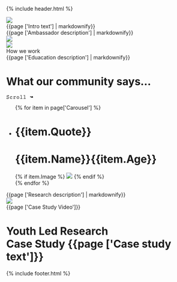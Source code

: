 {% include header.html %}
<div class="som-panel scroller left beige book noPad">
  <div class="flex">
  <div class="som-left white">
    <div class="som-image-style">
      <img src="{{page ['Intro image']}}">
    </div>
  </div>
  <div class="som-right">
    <div class="som-scroll-text right">
      {{page ['Intro text'] | markdownify}}
    </div>
  </div>
  </div>
</div>
<div class="som-panel scroller right blue book noPad">
  <div class="flex">
  <div class="som-left">
    <div class="som-scroll-text left">
      {{page ['Ambassador description'] | markdownify}}
    </div>
  </div>
  <div class="som-right">
    <img src="{{page ['Ambassador image']}}">
  </div>
  </div>
</div>
<div class="som-panel scroller left white noPad">
  <div class="flex">
  <div class="som-left">
    <img src="{{page ['Education image']}}">
  </div>
  <div class="som-right">
    <div class="som-scroll-text">
      <div class="som-scroll-sub-head">
        How we work
      </div>
      {{page ['Eduacation description'] | markdownify}}
    </div>
  </div>
  </div>
</div>
<div id="carousel" class="som-carousel">
  <div class="som-wrapper">
    <div class="som-panel-title">
      <h1>What our community says…</h1>
      <div class="som-scroll">
        <svg width="72" height="11" viewBox="0 0 72 11" xmlns="http://www.w3.org/2000/svg"><path d="M7.015 7.645c0 1.515-1.305 2.535-3 2.535-.825 0-1.38-.165-2.1-.54l-.045.555-.9-.12.15-1.59c.045-.45-.06-.9-.15-1.335l.9-.135.09.72C2.095 8.8 2.695 9.34 4.09 9.34c.885 0 1.95-.465 1.95-1.605 0-2.67-4.845-1.2-4.845-4.485 0-1.62 1.53-2.43 2.985-2.43.54 0 1.215.135 1.695.39l.09-.585.9.165-.135 1.5c-.045.45.045.885.135 1.32l-.915.135c-.03-.42-.015-1.02-.21-1.395-.285-.525-.915-.69-1.59-.69-.825 0-1.98.39-1.98 1.53 0 2.415 4.845 1.095 4.845 4.455zM15.79 8.68l.33.765a6.39 6.39 0 01-2.91.735c-1.905 0-3.435-1.26-3.435-3.225 0-1.98 1.485-3.345 3.435-3.345.825 0 1.875.255 2.295 1.05l-.03.75.045.765h-.96l.015-.42c.03-.975-.495-1.305-1.44-1.305-1.395 0-2.385 1.005-2.385 2.4 0 1.485 1.005 2.49 2.49 2.49.855 0 1.785-.27 2.55-.66zm5.46-2.64v3.12h2.715V10h-4.95v-.84h1.305V4.645l-1.095.15-.135-.765c.48-.03.975-.09 1.32-.405.12-.135.21-.255.405-.255.435 0 .435.42.435.75v.795c.825-.6 1.62-1.305 2.7-1.305.78 0 1.275.525 1.515 1.215l-.93.375c-.12-.315-.27-.75-.675-.75-.765 0-2.025 1.065-2.61 1.59zm9.735 4.14c-1.86 0-3.27-1.44-3.27-3.285 0-1.86 1.41-3.285 3.27-3.285s3.27 1.425 3.27 3.285c0 1.845-1.41 3.285-3.27 3.285zm0-.84c1.38 0 2.295-1.125 2.295-2.445 0-1.335-.915-2.445-2.295-2.445S28.69 5.56 28.69 6.895c0 1.32.915 2.445 2.295 2.445zM40.57.94v8.22h2.505V10h-6.24v-.84h2.805V1.465c-.51.09-1.02.135-1.545.15l-.87.03-.15-.825.96-.015c.465 0 1.35-.03 1.68-.42.12-.135.21-.225.405-.225.465 0 .45.45.45.78zm9 0v8.22h2.505V10h-6.24v-.84h2.805V1.465c-.51.09-1.02.135-1.545.15l-.87.03-.15-.825.96-.015c.465 0 1.35-.03 1.68-.42.12-.135.21-.225.405-.225.465 0 .45.45.45.78zm20.136 5.017l-.578.667c-.176.21-.381.376-.616.498-.22.117-.461.175-.725.175a1.51 1.51 0 01-.747-.175c-.302-.162-.51-.323-.622-.484-.254-.386-.39-.588-.41-.608a3.59 3.59 0 01-.3-.549.686.686 0 00-.352-.352.87.87 0 00-.388-.102.77.77 0 00-.396.102c-.17.098-.286.198-.344.3-.049.084-.103.191-.161.323l-1.04-.645c.097-.376.297-.7.6-.974.186-.17.39-.324.615-.461.186-.108.428-.156.726-.147.317.01.559.066.725.169.307.195.532.351.673.469.093.073.247.285.462.637.137.224.22.366.249.425.015.034.134.141.359.322.068.058.183.088.344.088a.659.659 0 00.352-.11 1.35 1.35 0 00.388-.308c.078-.097.093-.232.044-.403h-1.37v-1.37h3.018l.864.865v3.018h-1.37v-1.37z" fill="#000" fill-rule="nonzero"/></svg>
      </div>
    </div>
  </div>
  <ul>
    {% for item in page['Carousel']  %}
        <li class="magnify">
          <h1 class="shadow-headline">{{item.Quote}}</h1>
          <h1 class="shadow-headline attrib">{{item.Name}}<span>{{item.Age}}</span></h1>
          {% if item.Image %}
          <img src="{{item.Image}}">
          {% endif %}
        </li>
    {% endfor %}
  </ul>
</div>
<div class="som-panel scroller right blue book noPad">
  <div class="flex">
  <div class="som-left">
    <div class="som-scroll-text left">
      {{page ['Research description'] | markdownify}}
    </div>
  </div>
  <div class="som-right white">
    <div class="som-image-style">
      <img class="top" src="{{page ['Research image']}}">
    </div>
  </div>
  </div>
</div>
<div class="som-panel fade-in overlap full left green">
  <div class="som-wrapper flex">
    <div class="som-left green">
      <div class="som-video-style">
        {{page ['Case Study Video']}}
      </div>
    </div>
    <div class="som-right">
      <h1 class="centred small">
        <div class="som-scroll-sub-head">
          Youth Led Research
        </div>
        Case Study
        <span>{{page ['Case study text']}}</span></h1>
    </div>
  </div>
</div>
{% include footer.html %}
